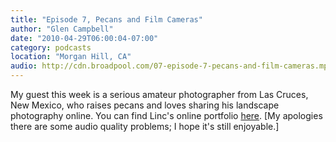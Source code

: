 ```yaml
---
title: "Episode 7, Pecans and Film Cameras"
author: "Glen Campbell"
date: "2010-04-29T06:00:04-07:00"
category: podcasts
location: "Morgan Hill, CA"
audio: http://cdn.broadpool.com/07-episode-7-pecans-and-film-cameras.mp3
---
```


My guest this week is a serious amateur photographer from Las Cruces, New Mexico, who raises pecans and loves sharing his landscape photography online. You can find Linc's online portfolio [here](http://contaxg.com/user.php?id=3570). [My apologies   there are some audio quality problems; I hope it's still enjoyable.]
